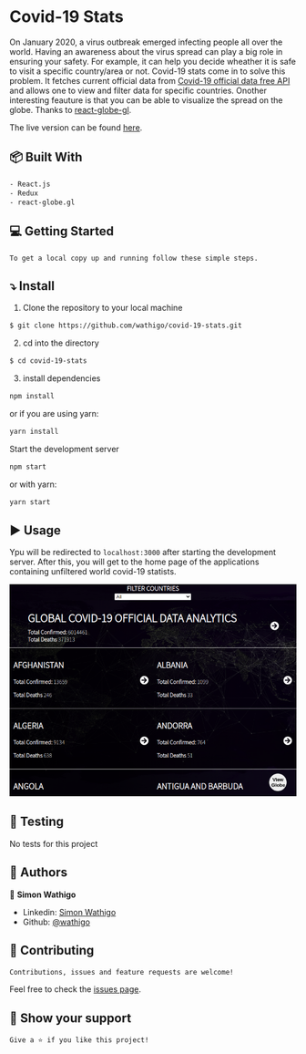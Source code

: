 # Covid-19 Stats

On January 2020, a virus outbreak emerged infecting people all over the world. Having an awareness about the virus spread can play a big role in ensuring your safety. For example, it can help you decide wheather it is safe to visit a specific country/area or not. Covid-19 stats come in to solve this problem. It fetches current official data from [Covid-19 official data free API](https://covid19api.com/) and allows one to view and filter data for specific countries. Onother interesting feauture is that you can be able to visualize the spread on the globe. Thanks to [react-globe-gl](https://github.com/vasturiano/react-globe.gl).

The live version can be found [here](https://official-covid-19-stats.netlify.app).

## :package: Built With

    - React.js
    - Redux
    - react-globe.gl

## :computer: Getting Started

    To get a local copy up and running follow these simple steps.

## :arrow_heading_down: Install

1) Clone the repository to your local machine
```sh
$ git clone https://github.com/wathigo/covid-19-stats.git
```

2) cd into the directory
```sh
$ cd covid-19-stats
```

3) install dependencies 
```sh
npm install
```
or if you are using yarn:
```sh
yarn install
```

Start the development server
```sh
npm start
```
or with yarn:
```sh
yarn start
```

## :arrow_forward: Usage

Ypu will be redirected to `localhost:3000` after starting the development server.
After this, you will get to the home page of the applications containing unfiltered world covid-19 statists.
<p align="center">
<a href="#">
    <img src="./src/images/home.png" alt="home">
  </a>
</p>

## :vertical_traffic_light: Testing
No tests for this project


## :busts_in_silhouette: Authors

👤 **Simon Wathigo**

- Linkedin: [Simon Wathigo](https://www.linkedin.com/in/simon-wathigo/)
- Github: [@wathigo](https://github.com/wathigo)

## 🤝 Contributing

    Contributions, issues and feature requests are welcome!

Feel free to check the [issues page](../../issues).

## :star2: Show your support

    Give a ⭐️ if you like this project!

